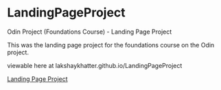 # LandingPageProject
Odin Project (Foundations Course) - Landing Page Project

This was the landing page project for the foundations course on the Odin project. 

viewable here at lakshaykhatter.github.io/LandingPageProject

[Landing Page Project](lakshaykhatter.github.io/LandingPageProject)



